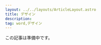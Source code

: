 ```yaml
---
layout: ../../layouts/ArticleLayout.astro
title: デザイン
description:
tag: word,デザイン
---
```


この記事は準備中です。